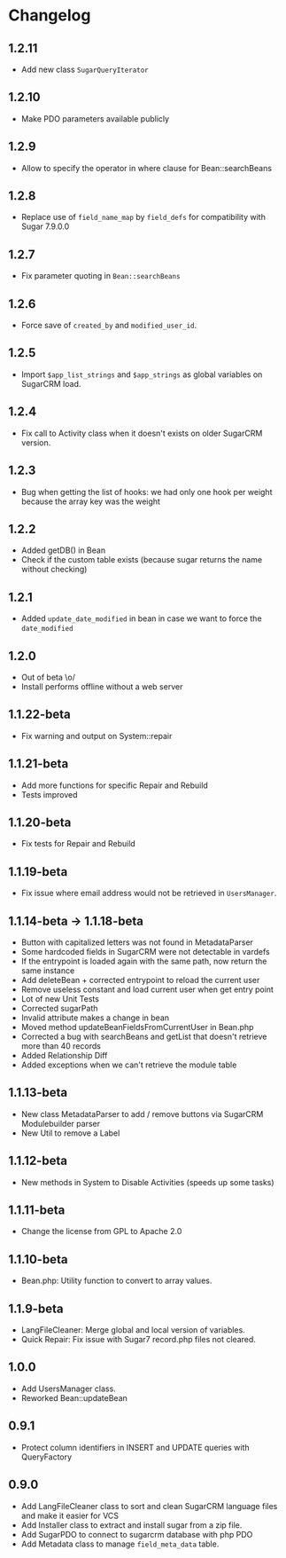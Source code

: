 Changelog
=========

1.2.11
----
* Add new class `SugarQueryIterator`

1.2.10
----
* Make PDO parameters available publicly

1.2.9
----
* Allow to specify the operator in where clause for Bean::searchBeans

1.2.8
----
* Replace use of `field_name_map` by `field_defs` for compatibility with Sugar 7.9.0.0

1.2.7
----
* Fix parameter quoting in `Bean::searchBeans`

1.2.6
----
* Force save of `created_by` and `modified_user_id`.

1.2.5
----
* Import `$app_list_strings` and `$app_strings` as global variables on SugarCRM load.

1.2.4
-----
* Fix call to Activity class when it doesn't exists on older SugarCRM version.

1.2.3
-----
* Bug when getting the list of hooks: we had only one hook per weight because the array key was the weight

1.2.2
-----
* Added getDB() in Bean
* Check if the custom table exists (because sugar returns the name without checking)

1.2.1
-----
* Added `update_date_modified` in bean in case we want to force the `date_modified`

1.2.0
-----
* Out of beta \o/
* Install performs offline without a web server

1.1.22-beta
-----
* Fix warning and output on System::repair

1.1.21-beta
-----
* Add more functions for specific Repair and Rebuild
* Tests improved

1.1.20-beta
-----
* Fix tests for Repair and Rebuild

1.1.19-beta
-----
* Fix issue where email address would not be retrieved in `UsersManager`.

1.1.14-beta -> 1.1.18-beta
-----
* Button with capitalized letters was not found in MetadataParser
* Some hardcoded fields in SugarCRM were not detectable in vardefs
* If the entrypoint is loaded again with the same path, now return the same instance
* Add deleteBean + corrected entrypoint to reload the current user
* Remove useless constant and load current user when get entry point
* Lot of new Unit Tests
* Corrected sugarPath
* Invalid attribute makes a change in bean
* Moved method updateBeanFieldsFromCurrentUser in Bean.php
* Corrected a bug with searchBeans and getList that doesn't retrieve more than 40 records
* Added Relationship Diff
* Added exceptions when we can't retrieve the module table


1.1.13-beta
-----
* New class MetadataParser to add / remove buttons via SugarCRM Modulebuilder parser
* New Util to remove a Label

1.1.12-beta
-----
* New methods in System to Disable Activities (speeds up some tasks)

1.1.11-beta
-----
* Change the license from GPL to Apache 2.0

1.1.10-beta
-----
* Bean.php: Utility function to convert to array values.

1.1.9-beta
-----
* LangFileCleaner: Merge global and local version of variables.
* Quick Repair: Fix issue with Sugar7 record.php files not cleared.

1.0.0
-----
* Add UsersManager class.
* Reworked Bean::updateBean

0.9.1
-----
* Protect column identifiers in INSERT and UPDATE queries with QueryFactory

0.9.0
-----
* Add LangFileCleaner class to sort and clean SugarCRM language files and make it easier for VCS
* Add Installer class to extract and install sugar from a zip file.
* Add SugarPDO to connect to sugarcrm database with php PDO
* Add Metadata class to manage `field_meta_data` table.

